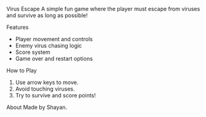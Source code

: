  Virus Escape
A simple fun game where the player must escape from viruses and survive as long as possible!

Features
- Player movement and controls
- Enemy virus chasing logic
- Score system
- Game over and restart options

 How to Play
1. Use arrow keys to move.
2. Avoid touching viruses.
3. Try to survive and score points!

 About
Made by Shayan.
